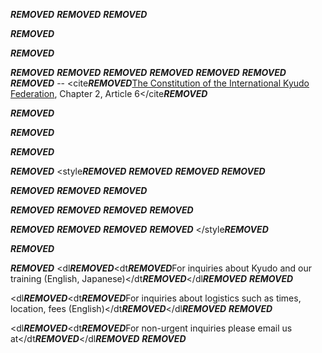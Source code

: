 ***REMOVED***
***REMOVED***
***REMOVED***

***REMOVED***

***REMOVED***

***REMOVED***
***REMOVED***
***REMOVED***
***REMOVED***
***REMOVED***
***REMOVED***
***REMOVED*** -- <cite***REMOVED***[The Constitution of the International Kyudo Federation](https://www.ikyf.org/pdf/constitution_201506.pdf), Chapter 2, Article 6</cite***REMOVED***

***REMOVED***

***REMOVED***



***REMOVED***

***REMOVED***
<style***REMOVED***
***REMOVED***
***REMOVED***
***REMOVED***

***REMOVED***
***REMOVED***
***REMOVED***

***REMOVED***
***REMOVED***
***REMOVED***
***REMOVED***

***REMOVED***
***REMOVED***
***REMOVED***
***REMOVED***
</style***REMOVED***
<div class="responsiveCal"***REMOVED***
  <iframe src="https://calendar.google.com/calendar/embed?src=b68d2b8ece471f9300ceee46c4501d8697df36831335dbe20c5f3d9c6a8a7b67%40group.calendar.google.com&ctz=America%2FLos_Angeles" style="border: 0" width="800" height="600" frameborder="0" scrolling="no"***REMOVED***</iframe***REMOVED***
</div***REMOVED***

***REMOVED***

***REMOVED***
<dl***REMOVED***<dt***REMOVED***For inquiries about Kyudo and our training (English, Japanese)</dt***REMOVED***</dl***REMOVED***
***REMOVED***

<dl***REMOVED***<dt***REMOVED***For inquiries about logistics such as times, location, fees (English)</dt***REMOVED***</dl***REMOVED***
***REMOVED***

<dl***REMOVED***<dt***REMOVED***For non-urgent inquiries please email us at</dt***REMOVED***</dl***REMOVED***
***REMOVED***
